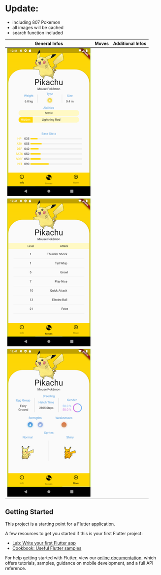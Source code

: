 # Update:
- including 807 Pokemon
- all images will be cached
- search function included

|General Infos | Moves | Additional Infos |
| --- | --- | --- |
|<img src="https://github.com/jenni01s/PokedexApp/blob/master/Screenshot/pikachu_info.png" width="270" height="480"> |
|<img src="https://github.com/jenni01s/PokedexApp/blob/master/Screenshot/pikachu_moves.png" width="270" height="480"> |
|<img src="https://github.com/jenni01s/PokedexApp/blob/master/Screenshot/pikachu_more.png" width="270" height="480">|

## Getting Started

This project is a starting point for a Flutter application.

A few resources to get you started if this is your first Flutter project:

- [Lab: Write your first Flutter app](https://flutter.dev/docs/get-started/codelab)
- [Cookbook: Useful Flutter samples](https://flutter.dev/docs/cookbook)

For help getting started with Flutter, view our
[online documentation](https://flutter.dev/docs), which offers tutorials,
samples, guidance on mobile development, and a full API reference.

